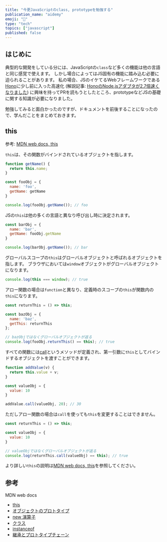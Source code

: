 ```yaml
---
title: "今更JavaScriptのclass, prototypeを勉強する"
publication_name: "aidemy"
emoji: "👴"
type: "tech"
topics: ["javascript"]
published: false
---
```


## はじめに

典型的な開発をしている分には、JavaScriptの`class`など多くの機能は他の言語と同じ感覚で使えます。
しかし場合によってはJS固有の機能に踏み込む必要に迫られることがあります。
私の場合、JSのイケてるWebフレームワークである[Hono](https://hono.dev/)に少し前に入った高速化 (解説記事: [HonoのNode.jsアダプタが2.7倍速くなりました](https://zenn.dev/yusukebe/articles/7ac501716ae1f7)) に興味を持ってPRを読もうとしたところ、prototypeなどJSの基礎に関する知識が必要になりました。

勉強してみると面白かったのですが、ドキュメントを前後することになったので、学んだことをまとめておきます。

## this

参考: [MDN web docs, this][MDN_this]

`this`は、その関数がバインドされているオブジェクトを指します。

```js
function getName() {
  return this.name;
}

const fooObj = {
  name: 'foo',
  getName: getName
}

console.log(fooObj.getName()); // foo
```

JSの`this`は他の多くの言語と異なり呼び出し時に決定されます。

```js
const barObj = {
  name: 'bar',
  getName: fooObj.getName
}

console.log(barObj.getName()); // bar
```

グローバルスコープの`this`はグローバルオブジェクトと呼ばれるオブジェクトを指します。
ブラウザにおいては`window`オブジェクトがグローバルオブジェクトになります。

```js
console.log(this === window); // true
```

アロー関数の場合は`function`と異なり、定義時のスコープの`this`が関数内の`this`になります。

```js
const returnThis = () => this;

const bazObj = {
  name: 'baz',
  getThis: returnThis
};

// bazObjではなくグローバルオブジェクトが返る
console.log(fooObj.returnThis() == this); // true
```

すべての関数には[call](https://developer.mozilla.org/ja/docs/Web/JavaScript/Reference/Global_Objects/Function/call)というメソッドが定義され、第一引数に`this`としてバインドするオブジェクトを渡すことができます。

```js
function addValue(v) {
  return this.value + v;
}

const valueObj = {
  value: 10
}

addValue.call(valueObj, 20); // 30
```

ただしアロー関数の場合は`call`を使っても`this`を変更することはできません。

```js
const returnThis = () => this;

const valueObj = {
  value: 10
}

// valueObjではなくグローバルオブジェクトが返る
console.log(returnThis.call(valueObj) == this); // true
```

より詳しい`this`の説明は[MDN web docs, this][MDN_this]を参照してください。

## 参考

MDN web docs

* [this][MDN_this]
* [オブジェクトのプロトタイプ](https://developer.mozilla.org/ja/docs/Learn/JavaScript/Objects/Object_prototypes)
* [new 演算子](https://developer.mozilla.org/ja/docs/Web/JavaScript/Reference/Operators/new)
* [クラス](https://developer.mozilla.org/ja/docs/Web/JavaScript/Reference/Classes)
* [instanceof](https://developer.mozilla.org/ja/docs/Web/JavaScript/Reference/Operators/instanceof)
* [継承とプロトタイプチェーン](https://developer.mozilla.org/ja/docs/Web/JavaScript/Inheritance_and_the_prototype_chain)

[MDN_this]: https://developer.mozilla.org/ja/docs/Web/JavaScript/Reference/Operators/this
